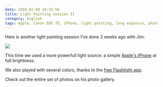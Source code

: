 ```yaml
---
date: 2010-02-09 19:33:56
title: Light Painting session II
category: English
tags: Apple, Canon EOS 7D, iPhone, light painting, long exposure, photo, photography
---
```


Here is another light painting session I've done 2 weeks ago with Jim:

![](/uploads/2010/maomium-light-painting-session-two-preview.jpg)

This time we used a more powerfull light source: a simple [Apple's iPhone](https://amzn.com/B001AXA056/?tag=kevideld-20) at full brightness.

 We also played with several colors, thanks to the [free Flashlight app](https://itunes.apple.com/app/flashlight/id285281827).

Check out the entire set of photos on his photo gallery.
